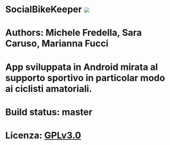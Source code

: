 # SocialBikeKeeper <img src="https://drive.google.com/file/d/11HXgQrX8GSail7ypizyCZK-9GhPd6bUv/view?usp=sharing">
# Authors: Michele Fredella, Sara Caruso, Marianna Fucci
# App sviluppata in Android mirata al supporto sportivo in particolar modo ai ciclisti amatoriali.
# Build status: master <img src="https://travis-ci.org/mfredella/SocialBikeKeeper.svg" alt="" data-canonical-src="https://api.travis-ci.org/mfredella/SocialBikeKeeper.svg?branch=master" style="max-width:100%;">
# Licenza: <a href="https://github.com/mfredella/SocialBikeKeeper/blob/master/LICENSE">GPLv3.0</a>
